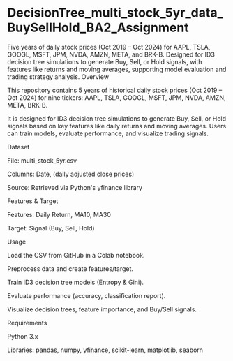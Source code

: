 # DecisionTree_multi_stock_5yr_data_BuySellHold_BA2_Assignment
Five years of daily stock prices (Oct 2019 – Oct 2024) for AAPL, TSLA, GOOGL, MSFT, JPM, NVDA, AMZN, META, and BRK-B. Designed for ID3 decision tree simulations to generate Buy, Sell, or Hold signals, with features like returns and moving averages, supporting model evaluation and trading strategy analysis.
Overview

This repository contains 5 years of historical daily stock prices (Oct 2019 – Oct 2024) for nine tickers: AAPL, TSLA, GOOGL, MSFT, JPM, NVDA, AMZN, META, BRK-B.

It is designed for ID3 decision tree simulations to generate Buy, Sell, or Hold signals based on key features like daily returns and moving averages. Users can train models, evaluate performance, and visualize trading signals.

Dataset

File: multi_stock_5yr.csv

Columns: Date, <Ticker> (daily adjusted close prices)

Source: Retrieved via Python's yfinance library

Features & Target

Features: Daily Return, MA10, MA30

Target: Signal (Buy, Sell, Hold)

Usage

Load the CSV from GitHub in a Colab notebook.

Preprocess data and create features/target.

Train ID3 decision tree models (Entropy & Gini).

Evaluate performance (accuracy, classification report).

Visualize decision trees, feature importance, and Buy/Sell signals.

Requirements

Python 3.x

Libraries: pandas, numpy, yfinance, scikit-learn, matplotlib, seaborn
